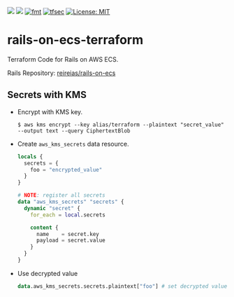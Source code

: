 ![](https://img.shields.io/static/v1?label=terraform&message=0.14.9&color=blue) ![](https://img.shields.io/static/v1?label=aws-provider&message=3.35.0&color=blue) [![fmt](https://github.com/reireias/rails-on-ecs-terraform/workflows/fmt/badge.svg)](https://github.com/reireias/rails-on-ecs-terraform/actions) [![tfsec](https://github.com/reireias/rails-on-ecs-terraform/workflows/tfsec/badge.svg)](https://github.com/reireias/rails-on-ecs-terraform/actions) [![License: MIT](https://img.shields.io/badge/License-MIT-yellow.svg)](https://opensource.org/licenses/MIT)

# rails-on-ecs-terraform
Terraform Code for Rails on AWS ECS.

Rails Repository: [reireias/rails-on-ecs](https://github.com/reireias/rails-on-ecs)

## Secrets with KMS
- Encrypt with KMS key.
  ```console
  $ aws kms encrypt --key alias/terraform --plaintext "secret_value" --output text --query CiphertextBlob
  ```

- Create `aws_kms_secrets` data resource.
  ```terraform
  locals {
    secrets = {
      foo = "encrypted_value"
    }
  }

  # NOTE: register all secrets
  data "aws_kms_secrets" "secrets" {
    dynamic "secret" {
      for_each = local.secrets

      content {
        name    = secret.key
        payload = secret.value
      }
    }
  }
  ```

- Use decrypted value
  ```terraform
  data.aws_kms_secrets.secrets.plaintext["foo"] # set decrypted value
  ```
